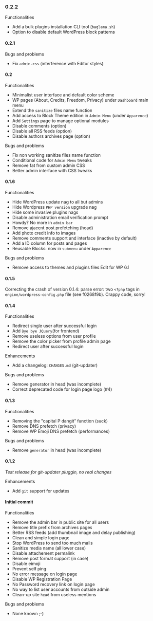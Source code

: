### 0.2.2

Functionalities
* Add a bulk plugins installation CLI tool (`baglama.sh`)
* Option to disable default WordPress block patterns

#### 0.2.1

Bugs and problems
* Fix `admin.css` (interference with Editor styles)

#### 0.2

Functionalities
* Minimalist user interface and default color scheme
* WP pages (About, Credits, Freedom, Privacy) under `Dashboard` main menu
* Extend the `sanitize` files name function
* Add access to Block Theme edition in `Admin Menu` (under `Apparence`)
* Add `Settings` page to manage optional modules
* Disable comments (option)
* Disable all RSS feeds (option)
* Disable authors archives page (option)

Bugs and problems
* Fix non working sanitize files name function
* Conditional code for `Admin Menu` tweaks
* Remove fat from custom admin CSS
* Better admin interface with CSS tweaks

#### 0.1.6

Functionalities
* Hide WordPress update nag to all but admins
* Hide Wordpress `PHP version` upgrade nag
* Hide some invasive plugins nags
* Disable administration email verification prompt
* Howdy? No more in `admin bar`
* Remove ajacent post prefetching (head)
* Add photo credit info to images
* Remove comments support and interface (inactive by default)
* Add a ID column for posts and pages
* Reusable Blocks: now in `submenu` under `Apparence`

Bugs and problems
* Remove access to themes and plugins files Edit for WP 6.1 

#### 0.1.5

Correcting the crash of version 0.1.4: parse error: two `<?php` tags in `engine/wordpress-config.php` file (see f0268f9b). Crappy code, sorry!

#### 0.1.4
Functionalities
* Redirect single user after successful login
* Add `Bye bye JQuery`(for frontend) 
* Remove useless options from user profile
* Remove the color picker from profile admin page
* Redirect user after successful login  

Enhancements
* Add a changelog: `CHANGES.md` (git-updater)

Bugs and problems
* Remove generator in head (was incomplete)
* Correct deprecated code for login page logo (#4)

#### 0.1.3

Functionalities
* Removing the "capital P dangit" function (suck)
* Remove DNS prefetch (privacy)
* Remove WP Emoji DNS prefetch (performances)

Bugs and problems
* Remove `generator` in head (was incomplete)

#### 0.1.2
_Test release for git-updater pluggin, no real changes_

Enhancements
* Add `git` support for updates

#### Initial commit

Functionalities
* Remove the admin bar in public site for all users
* Remove title prefix from archives pages
* Better RSS feeds (add thumbnail image and delay publishing)
* Clean and simple login page
* Stop WordPress to send too much mails
* Sanitize media name (all lower case)
* Disable attachement permalink
* Remove post format support (in case)
* Disable eimoji
* Prevent self ping
* No error message on login page
* Disable WP Registration Page
* No Password recovery link on login page
* No way to list user accounts from outside admin
* Clean-up site `head` from useless mentions

Bugs and problems
* None known ;-)
